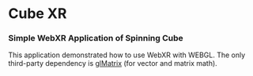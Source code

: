 # Cube XR
### Simple WebXR Application of Spinning Cube

This application demonstrated how to use WebXR with WEBGL. The only third-party dependency is [glMatrix](https://glmatrix.net/) (for vector and matrix math).
